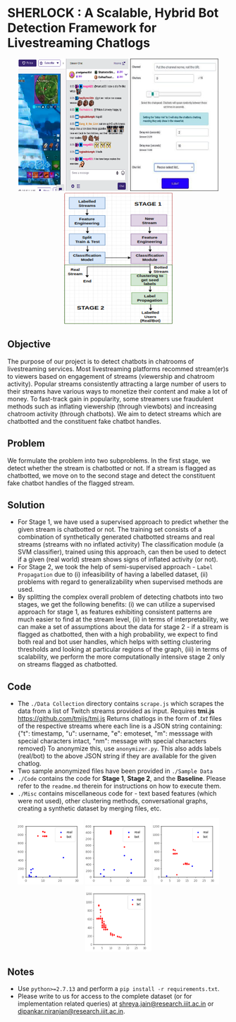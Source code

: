 # SHERLOCK : A Scalable, Hybrid Bot Detection Framework for Livestreaming Chatlogs

<p align="center">
  <img src="./Assets/screen.png" width="250" height="300" title="A chatroom on Twitch">
  <img src="./Assets/botdash1.png" width="200" height="300" title="Dashboard of a chatbot service provider">
  <img src="./Assets/outline.png" width="250" height="300" title="A schematic overview of Sherlock">
</p>

## Objective
The purpose of our project is to detect chatbots in chatrooms of livestreaming services. Most livestreaming platforms recommed stream(er)s to viewers based on engagement of streams (viewership and chatroom activity). Popular streams consistently attracting a large number of users to their streams have various ways to monetize their content and make a lot of money. To fast-track gain in popularity, some streamers use fraudulent methods such as inflating viewership (through viewbots) and increasing chatroom activity (through chatbots). We aim to detect streams which are chatbotted and the constituent fake chatbot handles.

## Problem
We formulate the problem into two subproblems. In the first stage, we detect whether the stream is chatbotted or not. If a stream is flagged as chatbotted, we move on to the second stage and detect the constituent fake chatbot handles of the flagged stream.

## Solution
* For Stage 1, we have used a supervised approach to predict whether the given stream is chatbotted or not. The training set consists of a combination of synthetically generated chatbotted streams and real streams (streams with no inflated activity) The classification module (a SVM classifier), trained using this approach, can then be used to detect if a given (real world) stream shows signs of inflated activity (or not).
* For Stage 2, we took the help of semi-supervised approach - `Label Propagation` due to (i) infeasibility of having a labelled dataset, (ii) problems with regard to generalizability when supervised methods are used.
* By splitting the complex overall problem of detecting chatbots into two stages, we get the following benefits: (i) we can utilize a supervised approach for stage 1, as features exhibiting consistent patterns are much easier to find at the stream level, (ii) in terms of interpretability, we can make a set of assumptions about the data for stage 2 - if a stream is flagged as chatbotted, then with a high probability, we expect to find both real and bot user handles, which helps with setting clustering thresholds and looking at particular regions of the graph, (iii) in terms of scalability, we perform the more computationally intensive stage 2 only on streams flagged as chatbotted.

## Code
* The `./Data Collection` directory contains `scrape.js` which scrapes the data from a list of Twitch streams provided as input. Requires **tmi.js** <https://github.com/tmijs/tmi.js> Returns chatlogs in the form of *.txt* files of the respective streams where each line is a JSON string containing: {"t": timestamp, "u": username, "e": emoteset, "m": messsage with special characters intact, "nm": message with special characters removed} To anonymize this, use `anonymizer.py`. This also adds labels (real/bot) to the above JSON string if they are available for the given chatlog.
* Two sample anonymized files have been provided in `./Sample Data`
* `./Code` contains the code for **Stage 1**, **Stage 2**, and the **Baseline**. Please refer to the `readme.md` therein for instructions on how to execute them.
* `./Misc` contains miscellaneous code for - text based features (which were not used), other clustering methods, conversational graphs, creating a synthetic dataset by merging files, etc.

<p align="center">
  <img src="./Assets/bot_1.png" width="150" height="150" title="bot_1">
  <img src="./Assets/bot_2.png" width="150" height="150" title="bot_2">
  <img src="./Assets/bot_3.png" width="150" height="150" title="bot_3">
  <img src="./Assets/bot_4.png" width="150" height="150" title="bot_4">
</p>

## Notes
* Use `python>=2.7.13` and perform a `pip install -r requirements.txt`.
* Please write to us for access to the complete dataset (or for implementation related queries) at shreya.jain@research.iiit.ac.in or dipankar.niranjan@research.iiit.ac.in.

